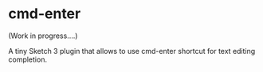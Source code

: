 cmd-enter
=========

(Work in progress....)

A tiny Sketch 3 plugin that allows to use cmd-enter shortcut for text editing completion.

